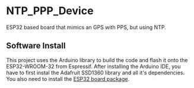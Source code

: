 # NTP_PPP_Device
ESP32 based board that mimics an GPS with PPS, but using NTP.

## Software Install

This project uses the Arduino library to build the code and flash it onto the ESP32-WROOM-32 from Espressif. After installing the Arduino IDE, you have to first instal the Adafruit SSD1360 library and all it's dependencies. You also need to install the [ESP32 board package](https://docs.espressif.com/projects/arduino-esp32/en/latest/installing.html#installing-using-boards-manager). 
